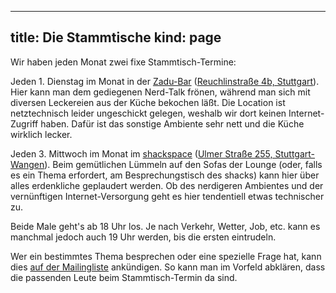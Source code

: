 -----
title: Die Stammtische
kind: page
-----

Wir haben jeden Monat zwei fixe Stammtisch-Termine:

Jeden 1. Dienstag im Monat in der [Zadu-Bar](http://www.zadu.de/)
([Reuchlinstraße 4b, Stuttgart](http://www.openstreetmap.org/way/28098272)).
Hier kann man dem gediegenen Nerd-Talk frönen, während man sich mit
diversen Leckereien aus der Küche bekochen läßt. Die Location ist
netztechnisch leider ungeschickt gelegen, weshalb wir dort keinen
Internet-Zugriff haben. Dafür ist das sonstige Ambiente sehr nett und
die Küche wirklich lecker.

Jeden 3. Mittwoch im Monat im [shackspace](http://www.shackspace.de/)
([Ulmer Straße 255, Stuttgart-Wangen](http://www.openstreetmap.org/way/117462257)).
Beim gemütlichen Lümmeln auf den Sofas der Lounge (oder, falls es ein
Thema erfordert, am Besprechungstisch des shacks) kann hier über alles
erdenkliche geplaudert werden. Ob des nerdigeren Ambientes und der
vernünftigen Internet-Versorgung geht es hier tendentiell etwas
technischer zu.

Beide Male geht's ab 18 Uhr los. Je nach Verkehr, Wetter, Job, etc.
kann es manchmal jedoch auch 19 Uhr werden, bis die ersten eintrudeln.

Wer ein bestimmtes Thema besprechen oder eine spezielle Frage hat, kann
dies [auf der Mailingliste](/about/contact/) ankündigen. So kann man im
Vorfeld abklären, dass die passenden Leute beim Stammtisch-Termin da sind.

